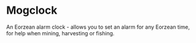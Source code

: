 # Mogclock

An Eorzean alarm clock - allows you to set an alarm for any Eorzean time, for help when mining, harvesting or fishing.
